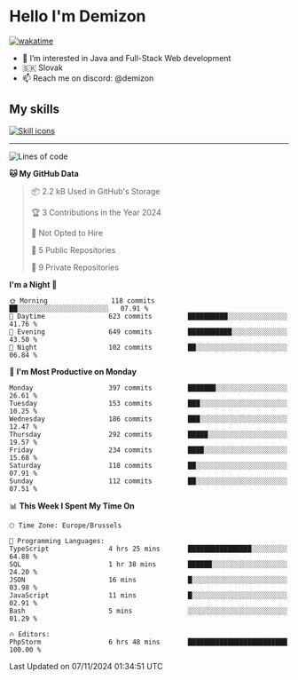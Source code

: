 # Hello I'm Demizon
[![wakatime](https://wakatime.com/badge/user/6ad1949f-d6d7-44f9-9eee-c35e54cc499b.svg)](https://wakatime.com/@6ad1949f-d6d7-44f9-9eee-c35e54cc499b)
- 👀 I’m interested in Java and Full-Stack Web development
- 🇸🇰 Slovak
- 📫 Reach me on discord: @demizon

## My skills
[![Skill icons](https://skillicons.dev/icons?i=java,js,ts,html,css,react,nextjs,tailwind,supabase,py,git,docker,linux,mysql,postgres,mongo&theme=dark)](https://github.com/Demizon3433)

---

<!--START_SECTION:waka-->
![Lines of code](https://img.shields.io/badge/From%20Hello%20World%20I%27ve%20Written-422.1%20thousand%20lines%20of%20code-blue)

**🐱 My GitHub Data** 

> 📦 2.2 kB Used in GitHub's Storage 
 > 
> 🏆 3 Contributions in the Year 2024
 > 
> 🚫 Not Opted to Hire
 > 
> 📜 5 Public Repositories 
 > 
> 🔑 9 Private Repositories 
 > 
**I'm a Night 🦉** 

```text
🌞 Morning                118 commits         ██░░░░░░░░░░░░░░░░░░░░░░░   07.91 % 
🌆 Daytime                623 commits         ██████████░░░░░░░░░░░░░░░   41.76 % 
🌃 Evening                649 commits         ███████████░░░░░░░░░░░░░░   43.50 % 
🌙 Night                  102 commits         ██░░░░░░░░░░░░░░░░░░░░░░░   06.84 % 
```
📅 **I'm Most Productive on Monday** 

```text
Monday                   397 commits         ███████░░░░░░░░░░░░░░░░░░   26.61 % 
Tuesday                  153 commits         ███░░░░░░░░░░░░░░░░░░░░░░   10.25 % 
Wednesday                186 commits         ███░░░░░░░░░░░░░░░░░░░░░░   12.47 % 
Thursday                 292 commits         █████░░░░░░░░░░░░░░░░░░░░   19.57 % 
Friday                   234 commits         ████░░░░░░░░░░░░░░░░░░░░░   15.68 % 
Saturday                 118 commits         ██░░░░░░░░░░░░░░░░░░░░░░░   07.91 % 
Sunday                   112 commits         ██░░░░░░░░░░░░░░░░░░░░░░░   07.51 % 
```


📊 **This Week I Spent My Time On** 

```text
🕑︎ Time Zone: Europe/Brussels

💬 Programming Languages: 
TypeScript               4 hrs 25 mins       ████████████████░░░░░░░░░   64.88 % 
SQL                      1 hr 38 mins        ██████░░░░░░░░░░░░░░░░░░░   24.20 % 
JSON                     16 mins             █░░░░░░░░░░░░░░░░░░░░░░░░   03.98 % 
JavaScript               11 mins             █░░░░░░░░░░░░░░░░░░░░░░░░   02.91 % 
Bash                     5 mins              ░░░░░░░░░░░░░░░░░░░░░░░░░   01.29 % 

🔥 Editors: 
PhpStorm                 6 hrs 48 mins       █████████████████████████   100.00 % 
```


 Last Updated on 07/11/2024 01:34:51 UTC
<!--END_SECTION:waka-->
